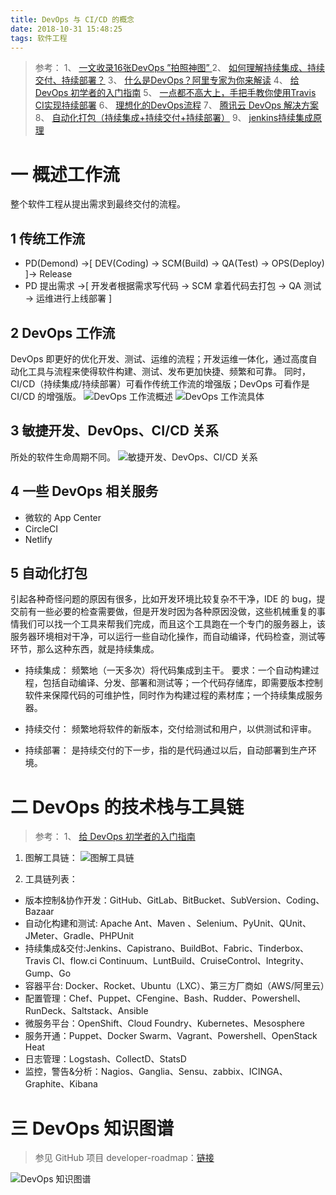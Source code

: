 ```yaml
---
title: DevOps 与 CI/CD 的概念
date: 2018-10-31 15:48:25
tags: 软件工程
---
```

> 参考：
1、 [一文收录16张DevOps ”拍照神图” ](https://mp.weixin.qq.com/s/wCFM6Ln-iG_G-Um8cad0aA)
2、 [如何理解持续集成、持续交付、持续部署？](https://www.zhihu.com/question/23444990/answer/89426003)
3、 [什么是DevOps？阿里专家为你来解读](https://zhuanlan.zhihu.com/p/26600598)
4、 [给 DevOps 初学者的入门指南](https://zhuanlan.zhihu.com/p/22638204)
5、 [一点都不高大上，手把手教你使用Travis CI实现持续部署](https://zhuanlan.zhihu.com/p/25066056)
6、 [理想化的DevOps流程](https://zhuanlan.zhihu.com/p/31849745)
7、 [腾讯云 DevOps 解决方案](https://cloud.tencent.com/solution/devops)
8、 [自动化打包（持续集成+持续交付+持续部署）](https://www.jianshu.com/p/319bb7d9c250)
9、 [jenkins持续集成原理](https://blog.csdn.net/gc_cg/article/details/68064156)

# 一 概述工作流
整个软件工程从提出需求到最终交付的流程。

## 1 传统工作流
- PD(Demond) ->[ DEV(Coding) -> SCM(Build) -> QA(Test) -> OPS(Deploy) ]-> Release
- PD 提出需求 ->[ 开发者根据需求写代码 -> SCM 拿着代码去打包 -> QA 测试 -> 运维进行上线部署 ]

## 2 DevOps 工作流
DevOps 即更好的优化开发、测试、运维的流程；开发运维一体化，通过高度自动化工具与流程来使得软件构建、测试、发布更加快捷、频繁和可靠。
同时，CI/CD（持续集成/持续部署）可看作传统工作流的增强版；DevOps 可看作是 CI/CD 的增强版。
![DevOps 工作流概述](图1.PNG)
![DevOps 工作流具体](图2.PNG)

## 3 敏捷开发、DevOps、CI/CD 关系
所处的软件生命周期不同。
![敏捷开发、DevOps、CI/CD 关系](图2-1.PNG)

## 4 一些 DevOps 相关服务
- 微软的 App Center
- CircleCI
- Netlify

## 5 自动化打包
引起各种奇怪问题的原因有很多，比如开发环境比较复杂不干净，IDE 的 bug，提交前有一些必要的检查需要做，但是开发时因为各种原因没做，这些机械重复的事情我们可以找一个工具来帮我们完成，而且这个工具跑在一个专门的服务器上，该服务器环境相对干净，可以运行一些自动化操作，而自动编译，代码检查，测试等环节，那么这种东西，就是持续集成。

- 持续集成：
频繁地（一天多次）将代码集成到主干。
要求：一个自动构建过程，包括自动编译、分发、部署和测试等；一个代码存储库，即需要版本控制软件来保障代码的可维护性，同时作为构建过程的素材库；一个持续集成服务器。

- 持续交付：
频繁地将软件的新版本，交付给测试和用户，以供测试和评审。

- 持续部署：
是持续交付的下一步，指的是代码通过以后，自动部署到生产环境。

# 二 DevOps 的技术栈与工具链
> 参考：
1、 [给 DevOps 初学者的入门指南](https://zhuanlan.zhihu.com/p/22638204)

1. 图解工具链：
![图解工具链](图2-2.PNG)

2. 工具链列表：
- 版本控制&协作开发：GitHub、GitLab、BitBucket、SubVersion、Coding、Bazaar
- 自动化构建和测试: Apache Ant、Maven 、Selenium、PyUnit、QUnit、JMeter、Gradle、PHPUnit
- 持续集成&交付:Jenkins、Capistrano、BuildBot、Fabric、Tinderbox、Travis CI、flow.ci Continuum、LuntBuild、CruiseControl、Integrity、Gump、Go
- 容器平台: Docker、Rocket、Ubuntu（LXC）、第三方厂商如（AWS/阿里云）
- 配置管理：Chef、Puppet、CFengine、Bash、Rudder、Powershell、RunDeck、Saltstack、Ansible
- 微服务平台：OpenShift、Cloud Foundry、Kubernetes、Mesosphere
- 服务开通：Puppet、Docker Swarm、Vagrant、Powershell、OpenStack Heat
- 日志管理：Logstash、CollectD、StatsD
- 监控，警告&分析：Nagios、Ganglia、Sensu、zabbix、ICINGA、Graphite、Kibana

# 三 DevOps 知识图谱
> 参见 GitHub 项目 developer-roadmap：[链接](https://github.com/kamranahmedse/developer-roadmap)

![DevOps 知识图谱](图3.PNG)

